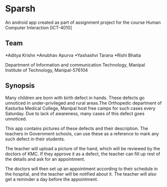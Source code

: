 # Sparsh

An android app created as part of assignment project for the course Human Computer Interaction [ICT-4010]

## Team

*Aditya Krishn
*Anubhav Apurva
*Yashashvi Tarana
*Rishi Bhatia

Department of Information and communication Technology,
Manipal Institute of Technology,
Manipal-576104

## Synopsis

Many children are born with birth defect in hands. These defects go unnoticed in under-privileged and rural areas.The Orthopedic department of Kasturba Medical College, Manipal host free camps for such cases every Saturday. Due to lack of awareness, many cases of this defect goes unnoticed.

This app contains pictures of these defects and their description. The teachers in Government schools, can use these as a reference to mark any such defect in their students.

The teacher will upload a picture of the hand, which will be reviewed by the doctors of KMC. If they approve it as a defect, the teacher can fill up rest of the details and ask for an appointment.

The doctors will then set up an appointment according to their schedule in the hospital, and the teacher will be notified about it. The teacher will also get a reminder a day before the appointment.
